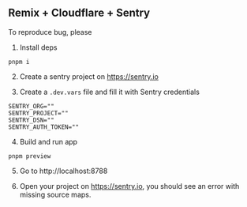 ## Remix + Cloudflare + Sentry

To reproduce bug, please

1. Install deps

```
pnpm i
```

2. Create a sentry project on https://sentry.io

3. Create a `.dev.vars` file and fill it with Sentry credentials

```
SENTRY_ORG=""
SENTRY_PROJECT=""
SENTRY_DSN=""
SENTRY_AUTH_TOKEN=""
```

4. Build and run app

```
pnpm preview
```

5. Go to http://localhost:8788

6. Open your project on https://sentry.io, you should see an error with missing source maps.
